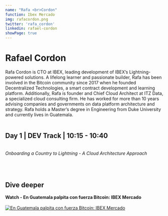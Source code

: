 ```yaml
---
name: "Rafa <br>Cordon"
function: Ibex Mercado
img: rafacordon.png
twitter: 'rafa_cordon'
linkedin: rafael-cordon
showPage: true
---
```


# Rafael Cordon
 
Rafa Cordon is CTO at IBEX, leading development of IBEX’s Lightning-powered solutions. A lifelong learner and passionate builder, Rafa has been involved in the Bitcoin community since 2017 when he founded Decentralized Technologies, a smart contract development and learning platform. Additionally, Rafa is founder and Chief Cloud Architect at ITZ Data, a specialized cloud consulting firm. He has worked for more than 10 years advising companies and governments on data platform architecture and strategy. Rafa holds a Master’s degree in Engineering from Duke University and currently lives in Guatemala.
<br><br>

## Day 1 | DEV Track | 10:15 - 10:40
<br>
<i>Onboarding a Country to Lightning - A Cloud Architecture Approach</i><br><br>
<br><br>

## Dive deeper


<div class="grid grid-cols-1 md:grid-cols-2 gap-5">
<div class="p-3 my-2">

**Watch - En Guatemala palpita con fuerza Bitcoin: IBEX Mercado** <br><br>
[ ![En Guatemala palpita con fuerza Bitcoin: IBEX Mercado](/content/rafa_satoshi.png)](https://www.youtube.com/watch?v=yN__KO02kBA/)
</div>

</div>

<br>



